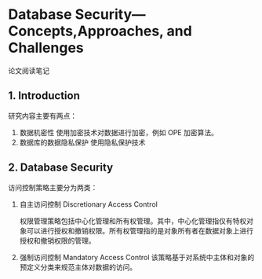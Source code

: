 
# Database Security—Concepts,Approaches, and Challenges

论文阅读笔记

## 1. Introduction

研究内容主要有两点：

1. 数据机密性
    使用加密技术对数据进行加密，例如 OPE 加密算法。
2. 数据库的数据隐私保护
    使用隐私保护技术

## 2. Database Security

访问控制策略主要分为两类：

1. 自主访问控制 Discretionary Access Control

    权限管理策略包括中心化管理和所有权管理。其中，中心化管理指仅有特权对象可以进行授权和撤销权限。所有权管理指的是对象所有者在数据对象上进行授权和撤销权限的管理。

2. 强制访问控制 Mandatory Access Control
    该策略基于对系统中主体和对象的预定义分类来规范主体对数据的访问。
